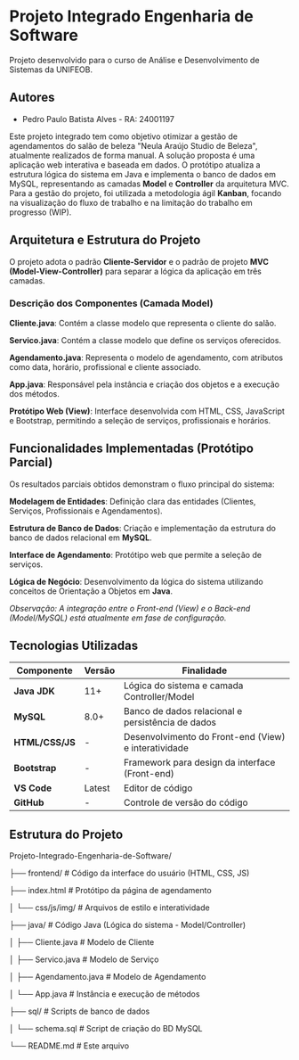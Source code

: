 # Projeto Integrado Engenharia de Software

Projeto desenvolvido para o curso de Análise e Desenvolvimento de Sistemas da UNIFEOB.



## Autores

- Pedro Paulo Batista Alves - RA: 24001197



Este projeto integrado tem como objetivo otimizar a gestão de agendamentos do salão de beleza "Neula Araújo Studio de Beleza", atualmente realizados de forma manual. A solução proposta é uma aplicação web interativa e baseada em dados.
O protótipo atualiza a estrutura lógica do sistema em Java e implementa o banco de dados em MySQL, representando as camadas **Model** e **Controller** da arquitetura MVC.
Para a gestão do projeto, foi utilizada a metodologia ágil **Kanban**, focando na visualização do fluxo de trabalho e na limitação do trabalho em progresso (WIP).

## Arquitetura e Estrutura do Projeto

O projeto adota o padrão **Cliente-Servidor** e o padrão de projeto **MVC (Model-View-Controller)** para separar a lógica da aplicação em três camadas.

### Descrição dos Componentes (Camada Model)

**Cliente.java**: Contém a classe modelo que representa o cliente do salão.

**Servico.java**: Contém a classe modelo que define os serviços oferecidos.

**Agendamento.java**: Representa o modelo de agendamento, com atributos como data, horário, profissional e cliente associado.

**App.java**: Responsável pela instância e criação dos objetos e a execução dos métodos.

**Protótipo Web (View)**: Interface desenvolvida com HTML, CSS, JavaScript e Bootstrap, permitindo a seleção de serviços, profissionais e horários.

## Funcionalidades Implementadas (Protótipo Parcial)

Os resultados parciais obtidos demonstram o fluxo principal do sistema:

**Modelagem de Entidades**: Definição clara das entidades (Clientes, Serviços, Profissionais e Agendamentos).

**Estrutura de Banco de Dados**: Criação e implementação da estrutura do banco de dados relacional em **MySQL**.

**Interface de Agendamento**: Protótipo web que permite a seleção de serviços.

**Lógica de Negócio**: Desenvolvimento da lógica do sistema utilizando conceitos de Orientação a Objetos em **Java**.

*Observação: A integração entre o Front-end (View) e o Back-end (Model/MySQL) está atualmente em fase de configuração.*

## Tecnologias Utilizadas

| Componente      | Versão | Finalidade                                           |
|-----------------|--------|------------------------------------------------------|
| **Java JDK**    | 11+    | Lógica do sistema e camada Controller/Model          |
| **MySQL**       | 8.0+   | Banco de dados relacional e persistência de dados    |
| **HTML/CSS/JS** | -      | Desenvolvimento do Front-end (View) e interatividade |
| **Bootstrap**   | -      | Framework para design da interface (Front-end)       |
| **VS Code**     | Latest | Editor de código                                     |
| **GitHub**      | -      | Controle de versão do código                         |

## Estrutura do Projeto

Projeto-Integrado-Engenharia-de-Software/

├── frontend/                     # Código da interface do usuário (HTML, CSS, JS)


├── index.html                # Protótipo da página de agendamento


│   └── css/js/img/               # Arquivos de estilo e interatividade


├── java/                         # Código Java (Lógica do sistema - Model/Controller)
  

│   ├── Cliente.java              # Modelo de Cliente


│   ├── Servico.java              # Modelo de Serviço


│   ├── Agendamento.java          # Modelo de Agendamento


│   └── App.java                  # Instância e execução de métodos

├── sql/                          # Scripts de banco de dados

│   └── schema.sql                # Script de criação do BD MySQL

└── README.md                     # Este arquivo
